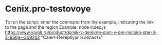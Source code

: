 # Cenix.pro-testovoye
To run the script, enter the command from the example, indicating the link to the page and the region
Example: node index.js https://www.vprok.ru/product/domik-v-derevne-dom-v-der-moloko-ster-3-2-950g--309202 "Санкт-Петербург и область"
